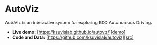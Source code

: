 # AutoViz

AutoViz is an interactive system for exploring BDD Autonomous Driving.

- **Live demo:** [https://ksuvislab.github.io/autoviz/][demo]
- **Code and Data:** [https://github.com/ksuvislab/autoviz][src]
